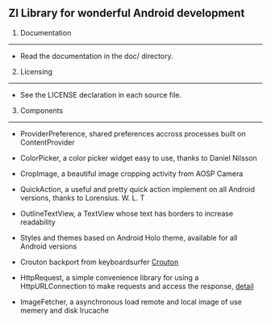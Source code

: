 
ZI Library for wonderful Android development
-------------

1) Documentation
----------------

* Read the documentation in the doc/ directory.

2) Licensing
------------

* See the LICENSE declaration in each source file.

3) Components
-------------

* ProviderPreference, shared preferences accross processes built on ContentProvider

* ColorPicker, a color picker widget easy to use, thanks to Daniel Nilsson

* CropImage, a beautiful image cropping activity from AOSP Camera

* QuickAction, a useful and pretty quick action implement on all Android versions, thanks to Lorensius. W. L. T

* OutlineTextView, a TextView whose text has borders to increase readability

* Styles and themes based on Android Holo theme, available for all Android versions

* Crouton backport from keyboardsurfer [Crouton][1]

* HttpRequest, a simple convenience library for using a HttpURLConnection to make requests and access the response, [detail][2]

* ImageFetcher, a asynchronous load remote and local image of use memery and disk lrucache

[1]: https://github.com/keyboardsurfer/Crouton
[2]: https://github.com/kevinsawicki/http-request
